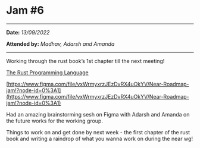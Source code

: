 # Jam #6

---

**Date:** *13/09/2022*

**Attended by:** *Madhav, Adarsh and Amanda*

---

Working through the rust book’s 1st chapter till the next meeting! 

[The Rust Programming Language](https://doc.rust-lang.org/book/title-page.html)

[https://www.figma.com/file/vxWrmyxrzJEzDvRX4uOkYV/Near-Roadmap-jam!?node-id=0%3A1](https://www.figma.com/file/vxWrmyxrzJEzDvRX4uOkYV/Near-Roadmap-jam!?node-id=0%3A1)

Had an amazing brainstorming sesh on Figma with Adarsh and Amanda on the future works for the working group.

Things to work on and get done by next week - the first chapter of the rust book and writing a raindrop of what you wanna work on during the near wg!